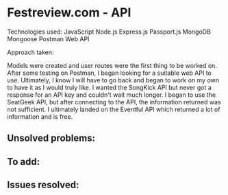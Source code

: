 # Festreview.com - API

Technologies used:
JavaScript
Node.js
Express.js
Passport.js
MongoDB
Mongoose
Postman
Web API


Approach taken:

Models were created and user routes were the first thing to be worked on. After some testing on Postman, I began looking for a suitable web API to use. Ultimately, I know I will have to go back and began to work on my own to have it as I would truly like. I wanted the SongKick API but never got a response for an API key and couldn't wait much longer. I began to use the SeatGeek API, but after connecting to the API, the information returned was not sufficient. I ultimately landed on the Eventful API which returned a lot of information and is free.  






Unsolved problems:
- 


To add:
- 


Issues resolved:
- 


